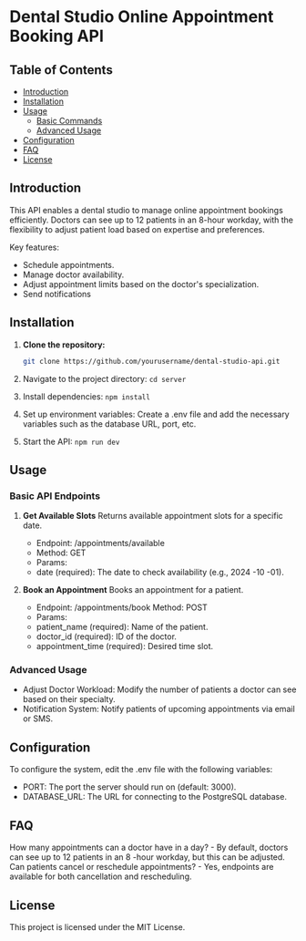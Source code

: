 # Dental Studio Online Appointment Booking API

## Table of Contents

- [Introduction](#introduction)
- [Installation](#installation)
- [Usage](#usage)
  - [Basic Commands](#basic-commands)
  - [Advanced Usage](#advanced-usage)
- [Configuration](#configuration)
- [FAQ](#faq)
- [License](#license)

## Introduction
This API enables a dental studio to manage online appointment bookings efficiently. Doctors can see up to 12 patients in an 8-hour workday, with the flexibility to adjust patient load based on expertise and preferences.

Key features:

- Schedule appointments.
- Manage doctor availability.
- Adjust appointment limits based on the doctor's specialization.
- Send notifications

## Installation

1. **Clone the repository:**
   ```bash
   git clone https://github.com/yourusername/dental-studio-api.git

2. Navigate to the project directory:
    `cd server`

3. Install dependencies:
    `npm install`

4. Set up environment variables: Create a .env file and add the necessary variables such as the database URL, port, etc.

5. Start the API:
    `npm run dev`

## Usage
### Basic API Endpoints
1. **Get Available Slots**
Returns available appointment slots for a specific date.

    - Endpoint: /appointments/available
    - Method: GET
    - Params:
    - date (required): The date to check availability (e.g., 2024   -10    -01).

2. **Book an Appointment**
Books an appointment for a patient.

    - Endpoint: /appointments/book
Method: POST
    - Params:
    - patient_name (required): Name of the patient.
    - doctor_id (required): ID of the doctor.
    - appointment_time (required): Desired time slot.

### Advanced Usage
- Adjust Doctor Workload: Modify the number of patients a doctor can see based on their specialty.
- Notification System: Notify patients of upcoming appointments via email or SMS.

## Configuration
To configure the system, edit the .env file with the following variables:

- PORT: The port the server should run on (default: 3000).
- DATABASE_URL: The URL for connecting to the PostgreSQL database.

## FAQ
How many appointments can a doctor have in a day?
    - By default, doctors can see up to 12 patients in an 8 -hour workday, but this can be adjusted.
Can patients cancel or reschedule appointments?
    - Yes, endpoints are available for both cancellation and rescheduling.

## License
This project is licensed under the MIT License.


